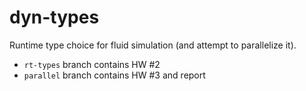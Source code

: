 # dyn-types

Runtime type choice for fluid simulation (and attempt to parallelize it). 

* `rt-types` branch contains HW #2
* `parallel` branch contains HW #3 and report
